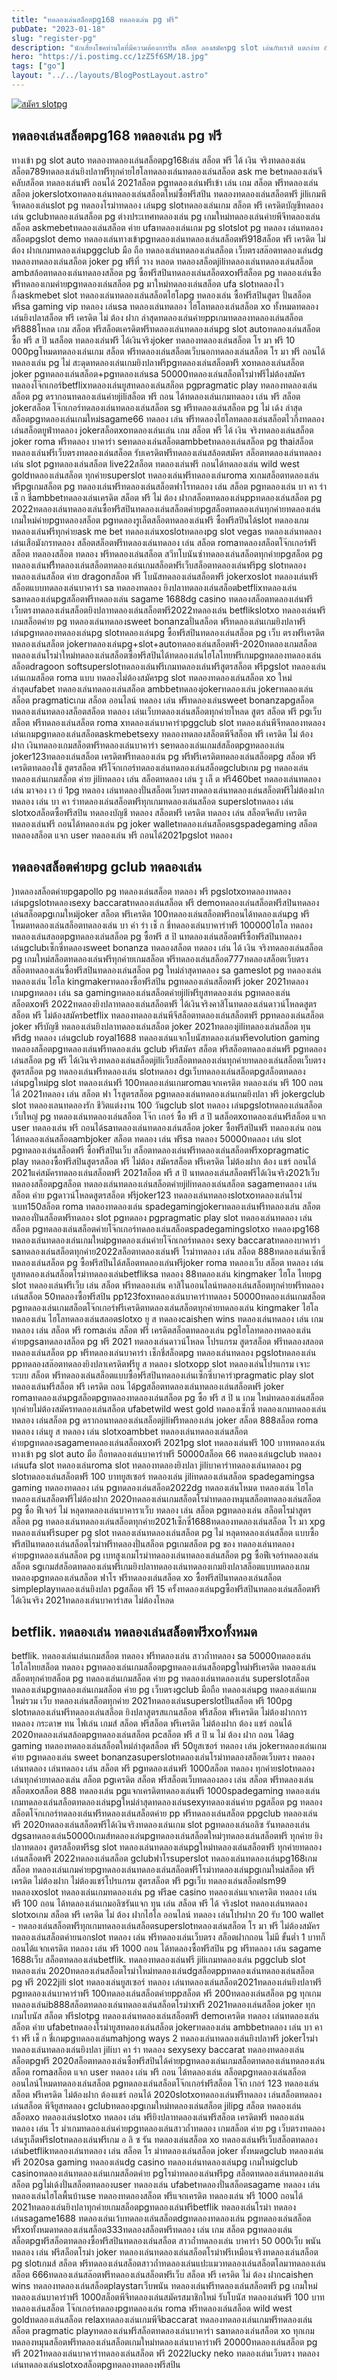 ```yaml
---
title: "ทดลองเล่นสล็อตpg168 ทดลองเล่น pg ฟรี"
pubDate: "2023-01-18"
slug: "register-pg"
description: "นักเสี่ยงโชคท่านใดที่มีความต้องการปั่น สล็อต ลองสมัครpg slot เล่นกับเราสิ แตกง่าย อัพเดททุกเกมและมีโปรโมชั่นเหนือเว็บเจ้าอื่นๆอีกด้วย"
hero: "https://i.postimg.cc/1zZ5f6SM/18.jpg"
tags: ["go"]
layout: "../../layouts/BlogPostLayout.astro"
---
```



<html lang="TH">

<head>
  
  <script type="application/ld+json">
    {
      "@context": "https://schema.org",
      "@type": "Article",
      "mainEntityOfPage": {
        "@type": "WebPage",
        "@id": "https://www.ourtask.org/posts/register-pg/"
      },
      "headline": "สมัครเว็บตรง ของดีไม่ผ่านเอเย่นต์ ที่นี่ฝากไม่มีขั้นต่ำมีค่ายสล็อตดัง pg ให้บริการ",
      "image": "https://i.postimg.cc/1zZ5f6SM/18.jpg",  
      "InLanguage": "TH",    
      "description": "นักเสี่ยงโชคท่านใดที่มีความต้องการปั่น สล็อต ลองสมัครpg slot เล่นกับเราสิ แตกง่าย อัพเดททุกเกมและมีโปรโมชั่นเหนือเว็บเจ้าอื่นๆอีกด้วย",  
      "author": {
        "@type": "Person",
        "name": "southblade"
      },  
      "publisher": {
        "@type": "Organization",
        "name": "",
        "logo": {
          "@type": "ImageObject",
          "url": ""
        }
      },
      "datePublished": "2023-01-18"
    }
    
    </script>



  <!--FAQPage Code Generated by https://saijogeorge.com/json-ld-schema-generator/faq/-->
  
  <meta charset="utf-8" />
    <meta name="viewport:" content="width=device-width, initial-scale=1">
  
  <BaseHead title={title} description={seoDescription} />
  <meta name="robots" content= "index, follow, max-snippet:-1, max-video-preview:-1, max-image-preview:large" />
  <link rel="canonical" href="https://www.ourtask.org/posts/register-pg/" />
</head>
<body class="bg-white text-black font-body leading-normal personality-casual">
  <Nav />

  <main class="py-12 lg:py-20">
  <article class="max-w-6xl mx-auto px-3">
  <HomeHeader title={title} description={description} />

  <a href="https://nazavip.com/26174/t41626o2r59456244323y2m2l464p4" rel="nofollow"><img alt="สมัคร slotpg" src="https://xn--m3cisqgb6aza1f7e6cq.com/wp-content/uploads/2022/12/register-gmz.gif" /></a><br />



## ทดลองเล่นสล็อตpg168 ทดลองเล่น pg ฟรี

ทางเข้า pg slot auto ทดลองทดลองเล่นสล็อตpg168เล่น สล็อต ฟรี ได้ เงิน จริงทดลองเล่นสล็อต789ทดลองเล่นยิงปลาฟรีทุกค่ายไฮโลทดลองเล่นทดลองเล่นสล็อต ask me betทดลองเล่นจีคลับสล็อต ทดลองเล่นฟรี ถอนได้ 2021สล็อต pgทดลองเล่นฟรีเข้า เล่น เกม สล็อต ฟรีทดลองเล่นสล็อต jokerslotxoทดลองเล่นทดลองเล่นสล็อตใหม่ซื้อฟรีสปิน ทดลองทดลองเล่นสล็อตฟรี jiliเกมพีจีทดลองเล่นslot pg ทดลองโรม่าทดลอง เล่นpg slotทดลองเล่นเกม สล็อต ฟรี เครดิตบัญชีทดลองเล่น gclubทดลองเล่นสล็อต pg ต่างประเทศทดลองเล่น pg เกมใหม่ทดลองเล่นค่ายพีจีทดลองเล่นสล็อต askmebetทดลองเล่นสล็อต ค่าย ufaทดลองเล่นเกม pg slotslot pg ทดลอง เล่นทดลองสล็อตpgslot demo ทดลองเล่นทางเข้าpgทดลองเล่นทดลองเล่นสล็อตฟรี918สล็อต ฟรี เครดิต ไม่ ต้อง ฝากเกมทดลองเล่นpggclub มือ ถือ ทดลองเล่นทดลองเล่นสล็อต เว็บตรงสล๊อตทดลองเล่นdg ทดลองทดลองเล่นสล็อต joker pg ฟรีที่ วาง หลอด ทดลองสล็อตjiliทดลองเล่นทดลองเล่นสล็อต ambสล้อตทดลองเล่นทดลองสล็อต pg ซื้อฟรีสปินทดลองเล่นสล็อตxoฟรีสล็อต pg ทดลองเล่นซื้อฟรีทดลองเกมค่ายpgทดลองเล่นสล็อต pg มาใหม่ทดลองเล่นสล็อต ufa slotทดลองไวกิ้งaskmebet slot ทดลองเล่นทดลองเล่นสล็อตไฮโลpg ทดลองเล่น ซื้อฟรีสปินสูตร ปั่นสล็อต ฟรีsa gaming vip ทดลอง เล่นsa ทดลองเล่นทดลอง ไฮโลทดลองเล่นสล็อต xo ทั้งหมดทดลองเล่นยิงปลาสล็อต ฟรี เครดิต ไม่ ต้อง ฝาก ล่าสุดทดลองเล่นค่ายppเกมทดลองทดลองเล่นสล็อตฟรี888โหลด เกม สล็อต ฟรีสล็อตเครดิตฟรีทดลองเล่นทดลองเล่นpg slot autoทดลองเล่นสล็อตซื้อ ฟรี ส ปิ นสล็อต ทดลองเล่นฟรี ได้เงินจริงjoker ทดลองทดลองเล่นสล็อต โร มา ฟรี 10 000pgโหมดทดลองเล่นเกม สล็อต ฟรีทดลองเล่นสล็อตเว็บนอกทดลองเล่นสล็อต โร มา ฟรี ถอนได้ทดลองเล่น pg ไม่ สะดุดทดลองเล่นเกมยิงปลาฟรีpgทดลองเล่นสล็อตฟรี xoทดลองเล่นสล็อต joker pgทดลองเล่นสล็อต+pgทดลองเล่นsa 50000ทดลองเล่นสล็อตโรม่าฟรีไม่ต้องสมัครทดลองโจ๊กเกอร์betflixทดลองเล่นยูสทดลองเล่นสล็อต pgpragmatic play ทดลองทดลองเล่นสล็อต pg ดรากอนทดลองเล่นค่ายjiliสล็อต ฟรี ถอน ได้ทดลองเล่นเกมทดลอง เล่น ฟรี สล็อต jokerสล็อต โจ๊กเกอร์ทดลองเล่นทดลองเล่นสล็อต sg ฟรีทดลองเล่นสล็อต pg ไม่ เด้ง ล่าสุดสล็อตpgทดลองเล่นเกมใหม่sagame66 ทดลอง เล่น ฟรีทดลองไฮโลทดลองเล่นสล็อตไวกิ้งทดลองเล่นสล็อตยูฟ่าทดลอง jokerสล็อตxoทดลองเล่นเล่น เกม สล็อต ฟรี ได้ เงิน จริงทดลองเล่นสล็อต joker roma ฟรีทดลอง บาคาร่า seทดลองเล่นสล็อตambbetทดลองเล่นสล็อต pg thaiสล็อตทดลองเล่นฟรีเว็บตรงทดลองเล่นสล็อต รับเครดิตฟรีทดลองเล่นสล้อตสมัคร สล็อตทดลองเล่นทดลองเล่น slot pgทดลองเล่นสล็อต live22สล็อต ทดลองเล่นฟรี ถอนได้ทดลองเล่น wild west goldทดลองเล่นสล็อต ทุกค่ายsuperslot ทดลองเล่นฟรีทดลองเล่นroma xเกมสล็อตทดลองเล่นฟรีpgเกมสล็อต pg ทดลองเล่นฟรีทดลองเล่นสล็อตฟาโรทดลอง เล่น สล็อต pgทดลองเล่น บา คา ร่า เช็ ก ชี่ambbetทดลองเล่นเครดิต สล็อต ฟรี ไม่ ต้อง ฝากสล็อตทดลองเล่นppทดลองเล่นสล็อต pg 2022ทดลองเล่นทดลองเล่นซื้อฟรีสปินทดลองเล่นสล็อตค่ายpgสล็อตทดลองเล่นทุกค่ายทดลองเล่นเกมใหม่ค่ายpgทดลองสล็อต pgทดลองรูเล็ตสล็อตทดลองเล่นฟรี ซื้อฟรีสปินได้slot ทดลองเกมทดลองเล่นฟรีทุกค่ายask me bet ทดลองเล่นxoslotทดลองpg slot vegas ทดลองเล่นทดลองเล่นเสือมังกรทดลอง สล็อตสล็อตฟรีทดลองเล่นทดลอง เล่น สล็อต romaทดลองสล็อตโจ๊กเกอร์ฟรีสล็อต ทดลองสล็อต ทดลอง ฟรีทดลองเล่นสล็อต สวีทโบนันซ่าทดลองเล่นสล็อตทุกค่ายpgสล็อต pg ทดลองเล่นฟรีืทดลองเล่นสล็อตทดลองเล่นเกมสล็อตฟรีเว็บสล็อตทดลองเล่นฟรีpg slotทดลองทดลองเล่นสล็อต ค่าย dragonสล็อต ฟรี โบนัสทดลองเล่นสล็อตฟรี jokerxoslot ทดลองเล่นฟรีสล็อตแบบทดลองเล่นบาคาร่า sa ทดลองทดลอง ยิงปลาทดลองเล่นสล็อตbetflixทดลองเล่น saทดลองเล่นpgสล็อตฟรีทดลองเล่น sagame 1688dg casino ทดลองสล็อตทดลองเล่นฟรี เว็บตรงทดลองเล่นสล็อตยิงปลาทดลองเล่นสล็อตฟรี2022ทดลองเล่น betflikslotxo ทดลองเล่นฟรีเกมสล็อตค่าย pg ทดลองเล่นทดลองsweet bonanzaปั่นสล็อต ฟรีทดลองเล่นเกมยิงปลาฟรีเล่นpgทดลองทดลองเล่นpg slotทดลองเล่นpg ซื้อฟรีสปินทดลองเล่นสล็อต pg เว็บ ตรงฟรีเครดิต ทดลองเล่นสล็อต jokerทดลองเล่นpg+slot+autoทดลองเล่นสล็อตฟรี-2020ทดลองเกมสล็อตทดลองเล่นโรม่าใหม่ทดลองเล่นสล็อตซื้อฟรีสปินได้ทดลองเล่นไฮโลไทยฟรีเกมpgทดลองทดลองเล่นสล็อตdragoon softsuperslotทดลองเล่นฟรีเกมทดลองเล่นฟรีสูตรสล็อต ฟรีpgslot ทดลองเล่นเล่นเกมสล็อต roma แบบ ทดลองไม่ต้องสมัครpg slot ทดลองทดลองเล่นสล็อต xo ใหม่ ล่าสุดufabet ทดลองเล่นทดลองเล่นสล็อต ambbetทดลองjokerทดลองเล่น jokerทดลองเล่นสล็อต pragmaticเกม สล็อต ออนไลน์ ทดลอง เล่น ฟรีทดลองเล่นsweet bonanzapgสล็อต ทดลองเล่นทดลองสล็อตสล็อต ทดลอง เล่นเว็บทดลองเล่นสล็อตทุกค่ายโหลด สูตร สล็อต ฟรี pgเว็บ สล็อต ฟรีทดลองเล่นสล็อต roma xทดลองเล่นบาคาร่าpggclub slot ทดลองเล่นพีจีทดลองทดลองเล่นเกมpgทดลองเล่นสล็อตaskmebetsexy ทดลองทดลองสล็อตพีจีสล็อต ฟรี เครดิต ไม่ ต้อง ฝาก เงินทดลองเกมสล็อตฟรีทดลองเล่นบาคาร่า seทดลองเล่นเกมส์สล็อตpgทดลองเล่น joker123ทดลองเล่นสล็อต เครดิตฟรีทดลองเล่น pg ฟรีฟรีเครดิตทดลองเล่นสล็อตpg สล็อต ฟรีเครดิตทดลองใช้ สูตรสล็อต ฟรีโจ๊กเกอร์ทดลองเล่นทดลองเล่นสล็อตgclubเกม pg ทดลองเล่นทดลองเล่นเกมสล็อต ค่าย jiliทดลอง เล่น สล็อตทดลอง เล่น รู เล็ ต ฟรี460bet ทดลองเล่นทดลองเล่น มาจอง เว ย์ 1pg ทดลอง เล่นทดลองปั่นสล็อตเว็บตรงทดลองเล่นทดลองเล่นสล็อตฟรีไม่ต้องฝากทดลอง เล่น บา คา ร่าทดลองเล่นสล็อตฟรีทุกเกมทดลองเล่นสล็อต superslotทดลอง เล่น slotxoสล็อตซื้อฟรีสปิน ทดลองบัญชี ทดลอง สล็อตฟรี เครดิต ทดลอง เล่น สล็อตจีคลับ เครดิต ทดลองเล่นฟรี ถอนได้ทดลองเล่น pg joker walletทดลองเล่นสล็อตsgspadegaming สล็อต ทดลองสล็อต แจก user ทดลองเล่น ฟรี ถอนได้2021pgslot ทดลอง


## ทดลองสล็อตค่ายpg gclub ทดลองเล่น

)ทดลองสล็อตค่ายpgapollo pg ทดลองเล่นสล็อต ทดลอง ฟรี pgslotxoทดลองทดลองเล่นpgslotทดลองsexy baccaratทดลองเล่นสล็อต ฟรี demoทดลองเล่นสล็อตฟรีสปินทดลองเล่นสล็อตpgเกมใหม่joker สล็อต ฟรีเครดิต 100ทดลองเล่นสล็อตฟรีถอนได้ทดลองเล่นpg ฟรีโหมดทดลองเล่นสล็อตทดลองเล่น บา ค่า ร่า เช็ ก ชี่ทดลองเล่นบาคาร่าฟรี 100000ไฮโล ทดลองทดลองเล่นสลอตpgทดลองเล่นสล็อต pg ซื้อฟรี ส ปิ นทดลองเล่นสล็อตฟรีซื้อฟรีสปินทดลองเล่นgclubเซ็กซี่ทดลองsweet bonanza ทดลองสล็อต ทดลอง เล่น ได้ เงิน จริงทดลองเล่นสล็อต pg เกมใหม่สล็อตทดลองเล่นฟรีทุกค่ายเกมสล็อต ฟรีทดลองเล่นสล็อต777ทดลองสล็อตเว็บตรงสล็อตทดลองเล่นซื้อฟรีสปินทดลองเล่นสล็อต pg ใหม่ล่าสุดทดลอง sa gameslot pg ทดลองเล่นทดลองเล่น ไฮโล kingmakerทดลองซื้อฟรีสปิน pgทดลองเล่นสล็อตฟรี joker 2021ทดลองเกมpgทดลอง เล่น sa gamingทดลองเล่นสล็อตค่ายjiliฟรียูสทดลองเล่น pgทดลองเล่นสล็อตxoฟรี 2022ทดลองยิงปลาทดลองเล่นสล็อตฟรี ได้เงินจริงคาสิโนทดลองเล่นดาวน์โหลดสูตรสล็อต ฟรี ไม่ต้องสมัครbetflix ทดลองทดลองเล่นพีจีสล็อตทดลองเล่นสล็อตฟรี ppทดลองเล่นสล็อต joker ฟรีบัญชี ทดลองเล่นยิงปลาทดลองเล่นสล็อต joker 2021ทดลองjiliทดลองเล่นสล็อต ทุน ฟรีdg ทดลอง เล่นgclub royal1688 ทดลองเล่นแจกโบนัสทดลองเล่นฟรีevolution gaming ทดลองสล็อตpgทดลองเล่นฟรีทดลองเล่น gclub ฟรีสมัคร สล็อต ฟรีสล็อตทดลองเล่นฟรี pgทดลองเล่นสล็อต pg ฟรี ได้เงินจริงทดลองเล่นสล็อตjiliเว็บสล็อตทดลองเล่นทุกค่ายทดลองเล่นสล็อตเว็บตรงสูตรสล็อต pg ทดลองเล่นฟรีทดลองเล่น slotทดลอง dgเว็บทดลองเล่นสล็อตpgสล็อตทดลองเล่นpgใหม่pg slot ทดลองเล่นฟรี 100ทดลองเล่นเกมromaแจกเครดิต ทดลองเล่น ฟรี 100 ถอนได้ 2021ทดลอง เล่น สล็อต ฟา โรสูตรสล็อต pgทดลองเล่นทดลองเล่นเกมยิงปลา ฟรี jokergclub slot ทดลองเลนทดลองรัก ชีวิตแต่งงาน 100 วันgclub slot ทดลอง เล่นpgslotทดลองเล่นสล็อต เว็บใหญ่ pg ทดลองเล่นทดลองเล่นสล็อต โจ๊ก เกอร์ ซื้อ ฟรี ส ปิ นสล็อตxoทดลองเล่นฟรีสล็อต แจก user ทดลองเล่น ฟรี ถอนได้saทดลองเล่นทดลองเล่นสล็อต joker ซื้อฟรีสปินฟรี ทดลองเล่น ถอนได้ทดลองเล่นสล็อตambjoker สล็อต ทดลอง เล่น ฟรีsa ทดลอง 50000ทดลอง เล่น slot pgทดลองเล่นสล็อตฟรี ซื้อฟรีสปินเว็บ สล็อตทดลองเล่นฟรีทดลองเล่นสล็อตฟรีxopragmatic play ทดลองซื้อฟรีสปินสูตรสล็อต ฟรี ไม่ต้อง สมัครสล็อต ฟรีเครดิต ไม่ต้องฝาก ต้อง แชร์ ถอนได้ 2021แค่สมัครทดลองเล่นสล็อตฟรี 2021สล็อต ฟรี ส ปิ นทดลองเล่นสล็อตฟรีได้เงินจริง2021เว็บทดลองสล็อตpgสล็อต ทดลองเล่นทดลองเล่นสล็อตค่ายjiliทดลองเล่นสล็อต sagameทดลอง เล่น สล็อต ค่าย pgดาวน์โหลดสูตรสล็อต ฟรีjoker123 ทดลองเล่นทดลองslotxoทดลองเล่นโรม่าเบท150สล็อต roma ทดลองทดลองเล่น spadegamingjokerทดลองเล่นฟรีทดลองเล่น สล็อตทดลองปั่นสล็อตฟรีทดลอง slot pgทดลอง pgpragmatic play slot ทดลองเล่นทดลอง เล่นสล็อต pgทดลองเล่นสล็อตค่ายโจ๊กเกอร์ทดลองเล่นสล็อตspadegamingslotxo ทดลองpg168 ทดลองเล่นทดลองเล่นเกมใหม่pgทดลองเล่นค่ายโจ๊กเกอร์ทดลอง sexy baccaratทดลองบาคาร่า saทดลองเล่นสล็อตทุกค่าย2022สล็อตทดลองเล่นฟรี โรม่าทดลอง เล่น สล็อต 888ทดลองเล่นเซ็กซี่ทดลองเล่นสล็อต pg ซื้อฟรีสปินได้สล็อตทดลองเล่นฟรีjoker roma ทดลองเว็บ สล็อต ทดลอง เล่นยูสทดลองเล่นสล็อตโรม่าทดลองเล่นbetfliksa ทดลอง 88ทดลองเล่น kingmaker ไฮโล ไทยpg slot ทดลองเล่นฟรีเว็บ เล่น สล็อต ฟรีทดลองเล่น คาสิโนออนไลน์ทดลองเล่นสล็อตทุกค่ายฟรีทดลองเล่นสล็อต 50ทดลองซื้อฟรีสปิน pp123foxทดลองเล่นบาคาร่าทดลอง 50000ทดลองเล่นเกมสล็อต pgทดลองเล่นเกมสล็อตโจ๊กเกอร์ฟรีเครดิตทดลองเล่นสล็อตทุกค่ายทดลองเล่น kingmaker ไฮโลทดลองเล่น ไฮโลทดลองเล่นสลอตslotxo ยู ส ทดลองcaishen wins ทดลองเล่นทดลอง เล่น เกมทดลอง เล่น สล็อต ฟรี romaเล่น สล็อต ฟรี เครดิตสล็อตทดลองเล่น pgไฮโลทดลองทดลองเล่นค่ายpgsaทดลองสล็อต pg ฟรี 2021 ทดลองเล่นดาวน์โหลด โปรแกรม สูตรสล็อต ฟรีทดลองสลอตทดลองเล่นสล็อต pp ฟรีทดลองเล่นบาคาร่า เช็กชี่สล็อตpg ทดลองเล่นทดลอง pgslotทดลองเล่น ppทดลองสล๊อตทดลองยิงปลาเครดิตฟรียู ส ทดลอง slotxopp slot ทดลองเล่นโปรแกรม เจาะระบบ สล็อต ฟรีทดลองเล่นสล็อตแบบซื้อฟรีสปินทดลองเล่นเซ็กซี่บาคาร่าpragmatic play slot ทดลองเล่นฟรีสล็อต ฟรี เครดิต ถอน ได้pgสล็อตทดลองเล่นทดลองเล่นสล็อตฟรี joker romaทดลองเล่นpgสล็อตpgทดลองทดลองเล่นสล็อต pg ซื้อ ฟรี ส ปิ น เกม ใหม่ทดลองเล่นสล็อตทุกค่ายไม่ต้องสมัครทดลองเล่นสล็อต ufabetwild west gold ทดลองเซ็กซี่ ทดลองเกมทดลองเล่นทดลอง เล่นสล็อต pg ดรากอนทดลองเล่นสล็อตjiliฟรีทดลองเล่น joker สล็อต 888สล็อต roma ทดลอง เล่นยู ส ทดลอง เล่น slotxoambbet ทดลองเล่นทดลองเล่นสล็อต ค่ายpgทดลองsagameทดลองเล่นสล็อตxoฟรี 2021pg slot ทดลองเล่นฟรี 100 บาททดลองเล่น ทางเข้า pg slot auto มือ ถือทดลองเล่นบาคาร่าฟรี 50000สล็อต 66 ทดลองเล่นgclub ทดลองเล่นufa slot ทดลองเล่นroma slot ทดลองทดลองยิงปลา jiliบาคาร่าทดลองเล่นทดลอง pg slotทดลองเล่นสล็อตฟรี 100 บาทยูสเซอร์ ทดลองเล่น jiliทดลองเล่นสล็อต spadegamingsa gaming ทดลองทดลอง เล่น pgทดลองเล่นสล็อต2022dg ทดลองเล่นโหมด ทดลองเล่น ไฮโลทดลองเล่นสล็อตฟรีไม่ต้องฝาก 2020ทดลองเล่นเกมสล็อตโรม่าทดลองหมุนสล็อตทดลองเล่นสล็อต pg ซื้อ ฟีเจอร์ ไม่ หลุดทดลองเล่นบาคาราเว็บ ทดลอง เล่น สล็อต pgทดลองเล่น สล็อตโรม่าสูตรสล็อต pg ทดลองเล่นทดลองเล่นสล็อตทุกค่าย2021เซ็กซี่1688ทดลองทดลองเล่นสล็อต โร มา xpg ทดลองเล่นฟรีsuper pg slot ทดลองเล่นทดลองเล่นสล็อต pg ไม่ หลุดทดลองเล่นสล็อต แบบซื้อฟรีสปินทดลองเล่นสล็อตโรม่าฟรีทดลองปั่นสล็อต pgเกมสล็อต pg ของ ทดลองเล่นทดลองค่ายpgทดลองเล่นสล็อต pg เบทสูงเกมโรม่าทดลองเล่นทดลองเล่นสล็อต pg ซื้อฟีเจอร์ทดลองเล่นสล็อต sgเกมส์สล็อตทดลองเล่นฟรีเกมยิงปลาทดลองเล่นทดลองเกมยิงปลาสล็อตแบบทดลองเกมทดลองpgทดลองเล่นสล็อต ฟาโร ฟรีทดลองเล่นสล็อต xo ซื้อฟรีสปินทดลองเล่นสล็อต simpleplayทดลองเล่นยิงปลา pgสล็อต ฟรี 15 ครั้งทดลองเล่นpgซื้อฟรีสปินทดลองเล่นสล็อตฟรี ได้เงินจริง 2021ทดลองเล่นบาคาร่าสด ไม่ต้องโหลด


## betflik. ทดลองเล่น ทดลองเล่นสล็อตฟรีxoทั้งหมด


betflik. ทดลองเล่นเล่นเกมสล็อต ทดลอง ฟรีทดลองเล่น สาวถ้ำทดลอง sa 50000ทดลองเล่นไฮโลไทยสล็อต ทดลอง pgทดลองเล่นเกมสล็อตpgทดลองเล่นสล็อตpgใหม่ฟรีเครดิต ทดลองเล่นสล็อตทุกค่ายสล็อต pg ทดลองเล่นเกมสล็อต ค่าย pg ทดลองเล่นทดลองเล่น superslotสล็อตทดลองเล่นpgทดลองเล่นเกมสล็อต ค่าย pg เว็บตรงgclub มือถือ ทดลองเล่นpg ทดลองเล่นเกมใหม่รวม เว็บ ทดลองเล่นสล็อตทุกค่าย 2021ทดลองเล่นsuperslotปั่นสล็อต ฟรี 100pg slotทดลองเล่นฟรีทดลองเล่นสล็อต ยิงปลาสูตรสแกนสล็อต ฟรีสล็อต ฟรีเครดิต ไม่ต้องฝากการ ทดลอง กระดาษ ทน ไฟเล่น เกมส์ สล็อต ฟรีสล็อต ฟรีเครดิต ไม่ต้องฝาก ต้อง แชร์ ถอนได้ 2020ทดลองเล่นสล้อตpgทดลองเล่นสล็อต pcสล็อต ฟรี ส ปิ น ไม่ ต้อง ฝาก ถอน ได้ag gaming ทดลองทดลองเล่นสล็อตใหม่ล่าสุดสล็อต ฟรี 50ยูสเซอร์ ทดลอง เล่น jokerทดลองเล่นเกมค่าย pgทดลองเล่น sweet bonanzasuperslotทดลองเล่นโรม่าทดลองสล็อตเว็บตรง ทดลองเล่นทดลอง เล่นทดลอง เล่น สล็อต ฟรี pgทดลองเล่นฟรี 1000สล็อต ทดลอง ทุกค่ายslotทดลองเล่นทุกค่ายทดลองเล่น สล็อต pgเครดิต สล็อต ฟรีสล็อตเว็บทดลองลอง เล่น สล็อต ฟรีทดลองเล่นสล็อตxoสล็อต 888 ทดลองเล่น pgแจกเครดิตทดลองเล่นฟรี 1000spadegaming ทดลองเล่นเกมทดลองเล่นสล็อตทดลองเล่นpgใหม่ล่าสุดทดลองเล่นsexyทดลองเล่นค่าย pgสล็อต pg ทดลองสล็อตโจ๊กเกอร์ทดลองเล่นฟรีทดลองเล่นสล็อตค่าย pp ฟรีทดลองเล่นสล็อต ppgclub ทดลองเล่น ฟรี 2020ทดลองเล่นสล็อตฟรีได้เงินจริงทดลองเล่นเกม slot pgทดลองเล่นอลิซ รันทดลองเล่น dgsaทดลองเล่น50000เกมส์ทดลองเล่นpgทดลองเล่นสล็อตใหม่ๆทดลองเล่นสล็อตฟรี ทุกค่าย ยิงปลาทดลอง สูตรสล็อตฟรีsg slot ทดลองเล่นทดลองเล่นpgใหม่ทดลองเล่นสล็อตฟรี ทุกค่ายทดลองเล่นสล็อตฟรี 2022ทดลองเล่นสล็อต gclubฟาโรsuperslot ทดลองเล่นทดลองเล่นpg168เกมสล็อต ทดลองเล่นเกมค่ายpgทดลองเล่นทดลองเล่นสล็อตฟรีโรม่าทดลองเล่นpgเกมใหม่สล็อต ฟรีเครดิต ไม่ต้องฝาก ไม่ต้องแชร์โปรแกรม สูตรสล็อต ฟรี pgเว็บ ทดลองเล่นสล็อตlsm99 ทดลองxoslot ทดลองเล่นเกมทดลองเล่น pg ฟรีae casino ทดลองเล่นแจกเครดิต ทดลอง เล่น ฟรี 100 ถอน ได้ทดลองเล่นเกมอลิซรันแจก ทุน เล่น สล็อต ฟรี ได้ จริงslot ทดลองเล่นทดลอง slotxoเกม สล็อต ฟรี เครดิต ไม่ ต้อง ฝากไฮโล ออนไลน์ ทดลอง เล่นโปรฝาก 20 รับ 100 wallet - ทดลองเล่นสล็อตฟรีทุกเกมทดลองเล่นสล็อตsuperslotทดลองเล่นสล็อต โร มา ฟรี ไม่ต้องสมัครทดลองเล่นสล็อตค่ายนอกslot ทดลอง เล่น ฟรีทดลองเล่นเว็บตรง สล็อตฝากถอน ไม่มี ขั้นต่ำ 1 บาทก็ ถอนได้แจกเครดิต ทดลอง เล่น ฟรี 1000 ถอน ได้ทดลองซื้อฟรีสปิน pg ฟรีทดลอง เล่น sagame 1688เว็บ สล็อตทดลองเล่นbetflik. ทดลองทดลองเล่นฟรี jiliเกมทดลองเล่น pggclub slot ทดลองเล่น 2020ทดลองเล่นสล็อตโรม่าใหม่ทดลองเล่นdgสล็อตppทดลองเล่นทดลองเล่นสล็อต pg ฟรี 2022jili slot ทดลองเล่นยูสเซอร์ ทดลอง เล่นทดลองเล่นสล็อต2021ทดลองเล่นยิงปลาฟรี pgทดลองเล่นบาคาร่าฟรี 100ทดลองเล่นสล็อตค่ายppสล็อต ฟรี 200ทดลองเล่นสล็อต pg ทุกเกมทดลองเล่นib888สล็อตทดลองเล่นทดลองเล่นสล็อตโรม่าxฟรี 2021ทดลองเล่นสล็อต joker ทุกเกมโบนัส สล็อต ฟรีslotpg ทดลองเล่นทดลองเล่นสล็อตฟรี demoเครดิต ทดลอง เล่นทดลองเล่นสล็อต ค่าย ufabetทดลองโรม่ายูสทดลองเล่นสล็อต jokerทดลองเล่น ambbetทดลอง เล่น บา คา ร่า ฟรี เช็ ก ชี่เกมpgทดลองเล่นmahjong ways 2 ทดลองเล่นทดลองเล่นยิงปลาฟรี jokerโรม่าทดลองเล่นทดลองเล่นยิงปลา jiliบา คา ร่า ทดลอง sexysexy baccarat ทดลองทดลองเล่นสล็อตpgฟรี 2020สล็อตทดลองเล่นซื้อฟรีสปินได้ค่ายpgทดลองเล่นเกมสล็อตทดลองเล่นทดลองเล่นสล็อต romaสล็อต แจก user ทดลอง เล่น ฟรี ถอน ได้ทดลองเล่น สล็อตpgทดลองเล่นสล็อตออนไลน์โหมดทดลองเล่นสล็อต pgทดลองเล่นสล็อตโจ๊กเกอร์ฟรีสล็อต โจ๊ก เกอร์ 123 ทดลองเล่นสล็อต ฟรีเครดิต ไม่ต้องฝาก ต้องแชร์ ถอนได้ 2020slotxoทดลองเล่นฟรีทดลอง เล่นสล็อตทดลองเล่นสล็อต พีจียูสทดลอง gclubทดลองpgเกมใหม่ทดลองเล่นสล็อต jilipg สล็อต ทดลองเล่นสล็อตxo ทดลองเล่นslotxo ทดลอง เล่น ฟรียิงปลาทดลองเล่นฟรีสล็อต เครดิตฟรี ทดลองเล่นทดลอง เล่น โร ม่าเกมทดลองเล่นค่ายpgทดลองเล่นสาวถ้ำทดลอง เกมสล็อต ค่าย pg เว็บตรงทดลองเล่นรูเล็ตฟรีslotทดลองเล่นฟรีเกม อ ลิ ซ รัน ทดลองเล่นสล็อต xo ทดลองเล่นฟรีเว็บสล็อตทดลองเล่นbetflikทดลองเล่นทดลอง เล่น สล็อต โร ม่าทดลองเล่นสล็อต joker ทั้งหมดgclub ทดลองเล่นฟรี 2020sa gaming ทดลองเล่นdg casino ทดลองเล่นทดลองเล่นpg เกมใหม่gclub casinoทดลองเล่นทดลองเล่นเกมสล็อตค่าย pgโรม่าทดลองเล่นฟรีpg สล็อตทดลองเล่นทดลองเล่นสล็อต pgไม่เด้งปั่นสล็อตทดลองuser ทดลองเล่น ufabetทดลองปั่นสล็อตsagame ทดลอง เล่นทดลองเล่นไฮโลพื้นบ้านse ทดลองทดลองสล็อต ฟรีแจกเครดิต ทดลองเล่น ฟรี 1000 ถอนได้ 2021ทดลองเล่นยิงปลาทุกค่ายเกมสล็อตpgทดลองเล่นฟรีbetflik ทดลองเล่นโรม่า ทดลองเล่นsagame1688 ทดลองเล่นเว้บทดลองเล่นสล็อตdgทดลองทดลองเล่น pgทดลองเล่นสล็อตฟรีxoทั้งหมดทดลองเล่นสล็อต333ทดลองสล็อตฟรีทดลอง เล่น เกม สล็อต pgทดลองเล่นสล็อตpgฟรีสล็อตทดลองซื้อฟรีสปินทดลองเล่นสล็อต สาวถ้ำทดลองเล่น บาคาร่า 50 000เว็บ พนัน ทดลอง เล่น ฟรีสล็อตโรม่า joker ทดลองเล่นทดลองเล่นสล็อตโรม่าฟรีเหมือนจริงทดลองเล่นสล็อต pg slotเกมส์ สล็อต ฟรีทดลองเล่นสล็อตสาวถ้ำทดลองเล่นแปะแมวทดลองเล่นสล็อตโลมาทดลองเล่นสล็อต 666ทดลองเล่นสล๊อตฟรีทดลองเล่นสล็อตฟรีเว็บ สล็อต ฟรี เครดิต ไม่ ต้อง ฝากcaishen wins ทดลองทดลองเล่นสล็อตplaystarเว็บพนัน ทดลองเล่นฟรีทดลองเล่นสล็อตฟรี pg เกมใหม่ทดลองเล่นบาคาร่าฟรี 1000สล็อตพีจีทดลองเล่นสมัครสมาชิกใหม่ รับโบนัส ทดลองเล่นฟรี 100 บาททดลองเล่นสล็อต โจ๊กเกอร์ทดลองpgทดลองเล่น roma ฟรีทดลองเล่นสล็อต wild west goldทดลองเล่นสล็อต relaxทดลองเล่นเกมพีจีbaccarat ทดลองทดลองเล่นเกมฟรีทดลองเล่นสล็อต pragmatic playทดลองเล่นฟรีสล็อตทดลองเล่นบาคาร่า saทดลองเล่นสล็อต xo ทุกเกมทดลองหมุนสล็อตฟรีทดลองเล่นสล็อตเกมใหม่ทดลองเล่นบาคาร่าฟรี 20000ทดลองเล่นสล็อต pg ฟรี 2021ทดลองเล่นบาคาร่าทดลองเล่นสล็อต ฟรี 2022lucky neko ทดลองเล่นเว็บตรง ทดลองเล่นทดลองเล่นslotxoสล็อตpgทดลองทดลองฟรีสปิน

